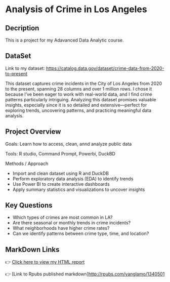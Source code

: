 # Analysis of Crime in Los Angeles 
## Decription
This is a project for my Adavanced Data Analytic course. 
## DataSet
 Link to my dataset: https://catalog.data.gov/dataset/crime-data-from-2020-to-present 
 
This dataset captures crime incidents in the City of Los Angeles from 2020 to the present, spanning 28 columns and over 1 million rows. I chose it because I’ve been eager to work with real-world data, and I find crime patterns particularly intriguing. Analyzing this dataset promises valuable insights, especially since it is so detailed and extensive—perfect for exploring trends, uncovering patterns, and practicing meaningful data analysis.
 
## Project Overview
Goals: Learn how to access, clean, annd analyze public data

Tools: R studio, Command Prompt, Powerbi, DuckBD

Methods / Approach
- Import and clean dataset using R and DuckDB
- Perform exploratory data analysis (EDA) to identify trends
- Use Power BI to create interactive dashboards
- Apply summary statistics and visualizations to uncover insights

## Key Questions
- Which types of crimes are most common in LA?
- Are there seasonal or monthly trends in crime incidents?
- What neighborhoods have higher crime rates?
- Can we identify patterns between crime type, time, and location?


## MarkDown Links
👉 [Click here to view my HTML report](https://your-username.github.io/your-repo-name/yourfile.html)

👉 [Link to Rpubs published markdown]http://rpubs.com/yanglamo/1340501 
